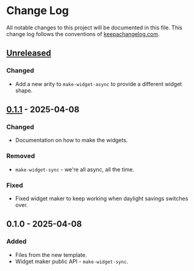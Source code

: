 # Change Log
All notable changes to this project will be documented in this file. This change log follows the conventions of [keepachangelog.com](http://keepachangelog.com/).

## [Unreleased]
### Changed
- Add a new arity to `make-widget-async` to provide a different widget shape.

## [0.1.1] - 2025-04-08
### Changed
- Documentation on how to make the widgets.

### Removed
- `make-widget-sync` - we're all async, all the time.

### Fixed
- Fixed widget maker to keep working when daylight savings switches over.

## 0.1.0 - 2025-04-08
### Added
- Files from the new template.
- Widget maker public API - `make-widget-sync`.

[Unreleased]: https://sourcehost.site/your-name/clojure-api/compare/0.1.1...HEAD
[0.1.1]: https://sourcehost.site/your-name/clojure-api/compare/0.1.0...0.1.1
